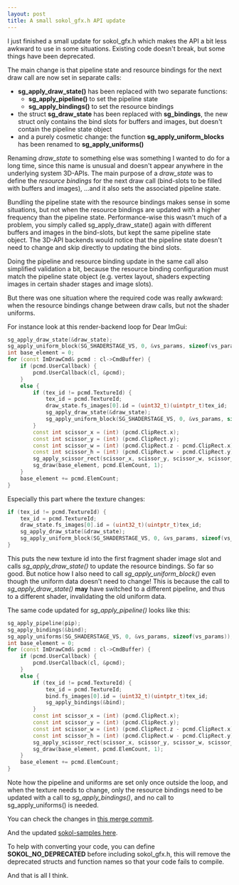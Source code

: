 ```yaml
---
layout: post
title: A small sokol_gfx.h API update
---
```


I just finished a small update for sokol_gfx.h which makes the API a bit
less awkward to use in some situations. Existing code doesn't break,
but some things have been deprecated.

The main change is that pipeline state and resource bindings for the 
next draw call are now set in separate calls:

- **sg_apply_draw_state()** has been replaced with two separate functions:
    - **sg_apply_pipeline()** to set the pipeline state
    - **sg_apply_bindings()** to set the resource bindings
- the struct **sg_draw_state** has been replaced with **sg_bindings**, the new struct only contains the bind slots for buffers and images, but doesn't contain the pipeline state object
- and a purely cosmetic change: the function **sg_apply_uniform_blocks** has been renamed to **sg_apply_uniforms()**

Renaming *draw_state* to something else was something I wanted to do
for a long time, since this name is unusual and doesn't appear 
anywhere in the underlying system 3D-APIs. The main purpose of a *draw_state*
was to define the *resource bindings* for the next draw call (bind-slots to be
filled with buffers and images), ...and it also sets the associated
pipeline state.

Bundling the pipeline state with the resource bindings makes sense in some
situations, but not when the resource bindings are updated with a higher
frequency than the pipeline state. Performance-wise this wasn't much 
of a problem, you simply called sg_apply_draw_state() again with
different buffers and images in the bind-slots, but kept the same
pipeline state object. The 3D-API backends would notice that the
pipeline state doesn't need to change and skip directly to
updating the bind slots.

Doing the pipeline and resource binding update in the same call also
simplified validation a bit, because the resource binding configuration
must match the pipeline state object (e.g. vertex layout, shaders 
expecting images in certain shader stages and image slots).

But there was one situation where the required code was really awkward: when
the resource bindings change between draw calls, but not the shader uniforms.

For instance look at this render-backend loop for Dear ImGui:

```cpp
sg_apply_draw_state(&draw_state);
sg_apply_uniform_block(SG_SHADERSTAGE_VS, 0, &vs_params, sizeof(vs_params));
int base_element = 0;
for (const ImDrawCmd& pcmd : cl->CmdBuffer) {
    if (pcmd.UserCallback) {
        pcmd.UserCallback(cl, &pcmd);
    }
    else {
        if (tex_id != pcmd.TextureId) {
            tex_id = pcmd.TextureId;
            draw_state.fs_images[0].id = (uint32_t)(uintptr_t)tex_id;
            sg_apply_draw_state(&draw_state);
            sg_apply_uniform_block(SG_SHADERSTAGE_VS, 0, &vs_params, sizeof(vs_params));
        }
        const int scissor_x = (int) (pcmd.ClipRect.x);
        const int scissor_y = (int) (pcmd.ClipRect.y);
        const int scissor_w = (int) (pcmd.ClipRect.z - pcmd.ClipRect.x);
        const int scissor_h = (int) (pcmd.ClipRect.w - pcmd.ClipRect.y);
        sg_apply_scissor_rect(scissor_x, scissor_y, scissor_w, scissor_h, true);
        sg_draw(base_element, pcmd.ElemCount, 1);
    }
    base_element += pcmd.ElemCount;
}
```

Especially this part where the texture changes:

```cpp
if (tex_id != pcmd.TextureId) {
    tex_id = pcmd.TextureId;
    draw_state.fs_images[0].id = (uint32_t)(uintptr_t)tex_id;
    sg_apply_draw_state(&draw_state);
    sg_apply_uniform_block(SG_SHADERSTAGE_VS, 0, &vs_params, sizeof(vs_params));
}
```

This puts the new texture id into the first fragment shader image slot and
calls *sg_apply_draw_state()* to update the resource bindings. So far so
good. But notice how I also need to call *sg_apply_uniform_block()* even
though the uniform data doesn't need to change! This is because the call to
*sg_apply_draw_state()* **may** have switched to a different pipeline,
and thus to a different shader, invalidating the old uniform data.

The same code updated for *sg_apply_pipeline()* looks like this:

```cpp
sg_apply_pipeline(pip);
sg_apply_bindings(&bind);
sg_apply_uniforms(SG_SHADERSTAGE_VS, 0, &vs_params, sizeof(vs_params));
int base_element = 0;
for (const ImDrawCmd& pcmd : cl->CmdBuffer) {
    if (pcmd.UserCallback) {
        pcmd.UserCallback(cl, &pcmd);
    }
    else {
        if (tex_id != pcmd.TextureId) {
            tex_id = pcmd.TextureId;
            bind.fs_images[0].id = (uint32_t)(uintptr_t)tex_id;
            sg_apply_bindings(&bind);
        }
        const int scissor_x = (int) (pcmd.ClipRect.x);
        const int scissor_y = (int) (pcmd.ClipRect.y);
        const int scissor_w = (int) (pcmd.ClipRect.z - pcmd.ClipRect.x);
        const int scissor_h = (int) (pcmd.ClipRect.w - pcmd.ClipRect.y);
        sg_apply_scissor_rect(scissor_x, scissor_y, scissor_w, scissor_h, true);
        sg_draw(base_element, pcmd.ElemCount, 1);
    }
    base_element += pcmd.ElemCount;
}
```

Note how the pipeline and uniforms are set only once outside the loop,
and when the texture needs to change, only the resource bindings
need to be updated with a call to *sg_apply_bindings()*, and no
call to sg_apply_uniforms() is needed.

You can check the changes in [this merge commit](https://github.com/floooh/sokol/commit/ea9b836153acc5088ea6b10a8308d02179a7f054).

And the updated [sokol-samples here](https://github.com/floooh/sokol-samples/commit/69f9e713e37d9f33f4b13eeb93f9b01f026b216c).

To help with converting your code, you can define **SOKOL_NO_DEPRECATED** before
including sokol_gfx.h, this will remove the deprecated structs and function names
so that your code fails to compile.

And that is all I think.